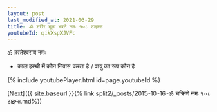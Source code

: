 ```yaml
---
layout: post
last_modified_at: 2021-03-29
title: ॐ शरीर भूता भरते नमः १०८ टाइम्स
youtubeId: qikXspXJVFc
---
```

 
 
 ॐ हस्तेश्वराय नमः  
 
 -  काल हस्थी में कौन निवास करता है / वायु का रूप कौन है 
 
  
 
  
 
 
 
 
 
 


{% include youtubePlayer.html id=page.youtubeId %}
 
[Next]({{ site.baseurl }}{% link  split2/_posts/2015-10-16-ॐ चक्रिणे नमः १०८ टाइम्स.md%})
 
